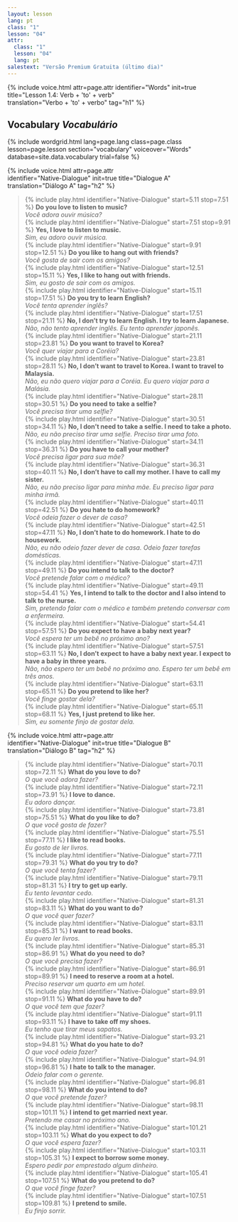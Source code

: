 ```yaml
---
layout: lesson
lang: pt
class: "1"
lesson: "04"
attr:
  class: "1"
  lesson: "04"
  lang: pt
salestext: "Versão Premium Gratuita (último dia)"
---
```


{%  include voice.html attr=page.attr
	identifier="Words"  init=true
	title="Lesson 1.4: Verb + 'to' + verb"        
	translation="Verbo + 'to' + verbo"
    tag="h1" %} 

## Vocabulary   *Vocabulário*

{% include wordgrid.html lang=page.lang
		class=page.class 
		lesson=page.lesson 
		section="vocabulary"
		voiceover="Words"
		database=site.data.vocabulary 
		trial=false %}

{%  include voice.html attr=page.attr  
	identifier="Native-Dialogue"  init=true
	title="Dialogue A"        
	translation="Diálogo A"
    tag="h2" %}

> {% include play.html identifier="Native-Dialogue" start=5.11 stop=7.51 %} **Do you love to listen to music?**   
> *Você adora ouvir música?*  
> {% include play.html identifier="Native-Dialogue" start=7.51 stop=9.91 %} **Yes, I love to listen to music.**    
> *Sim, eu adoro ouvir música.*  
> {% include play.html identifier="Native-Dialogue" start=9.91 stop=12.51 %} **Do you like to hang out with friends?**    
> *Você gosta de sair com os amigos?*    
> {% include play.html identifier="Native-Dialogue" start=12.51 stop=15.11 %} **Yes, I like to hang out with friends.**    
> *Sim, eu gosto de sair com os amigos.*   
> {% include play.html identifier="Native-Dialogue" start=15.11 stop=17.51 %} **Do you try to learn English?**   
> *Você tenta aprender inglês?*  
> {% include play.html identifier="Native-Dialogue" start=17.51 stop=21.11 %} **No, I don’t try to learn English. I try to learn Japanese.**    
> *Não, não tento aprender inglês. Eu tento aprender japonês.*   
> {% include play.html identifier="Native-Dialogue" start=21.11 stop=23.81 %} **Do you want to travel to Korea?**    
> *Você quer viajar para a Coréia?*  
> {% include play.html identifier="Native-Dialogue" start=23.81 stop=28.11 %} **No, I don’t want to travel to Korea. I want to travel to Malaysia.**    
> *Não, eu não quero viajar para a Coréia. Eu quero viajar para a Malásia.*     
> {% include play.html identifier="Native-Dialogue" start=28.11 stop=30.51 %} **Do you need to take a selfie?**     
> *Você precisa tirar uma selfie?*  
> {% include play.html identifier="Native-Dialogue" start=30.51 stop=34.11 %} **No, I don’t need to take a selfie. I need to take a photo.**    
> *Não, eu não preciso tirar uma selfie. Preciso tirar uma foto.*    
> {% include play.html identifier="Native-Dialogue" start=34.11 stop=36.31 %} **Do you have to call your mother?**   
> *Você precisa ligar para sua mãe?*  
> {% include play.html identifier="Native-Dialogue" start=36.31 stop=40.11 %} **No, I don’t have to call my mother. I have to call my sister.**    
> *Não, eu não preciso ligar para minha mãe. Eu preciso ligar para minha irmã.*    
> {% include play.html identifier="Native-Dialogue" start=40.11 stop=42.51 %} **Do you hate to do homework?**    
> *Você odeia fazer o dever de casa?*  
> {% include play.html identifier="Native-Dialogue" start=42.51 stop=47.11 %} **No, I don’t hate to do homework. I hate to do housework.**    
> *Não, eu não odeio fazer dever de casa. Odeio fazer tarefas domésticas.*    
> {% include play.html identifier="Native-Dialogue" start=47.11 stop=49.11 %} **Do you intend to talk to the doctor?**     
> *Você pretende falar com o médico?*  
> {% include play.html identifier="Native-Dialogue" start=49.11 stop=54.41 %} **Yes, I intend to talk to the doctor and I also intend to talk to the nurse.**    
> *Sim, pretendo falar com o médico e também pretendo conversar com a enfermeira.*     
> {% include play.html identifier="Native-Dialogue" start=54.41 stop=57.51 %} **Do you expect to have a baby next year?**    
> *Você espera ter um bebê no próximo ano?*  
> {% include play.html identifier="Native-Dialogue" start=57.51 stop=63.11 %} **No, I don’t expect to have a baby next year. I expect to have a baby in three years.**   
> *Não, não espero ter um bebê no próximo ano. Espero ter um bebê em três anos.*       
> {% include play.html identifier="Native-Dialogue" start=63.11 stop=65.11 %} **Do you pretend to like her?**    
> *Você finge gostar dela?*  
> {% include play.html identifier="Native-Dialogue" start=65.11 stop=68.11 %} **Yes, I just pretend to like her.**    
> *Sim, eu somente finjo de gostar dela.*  

{%  include voice.html attr=page.attr  
	identifier="Native-Dialogue"  init=true
	title="Dialogue B"        
	translation="Diálogo B"
    tag="h2" %}

> {% include play.html identifier="Native-Dialogue" start=70.11 stop=72.11 %} **What do you love to do?**    
> *O que você adora fazer?*        
> {% include play.html identifier="Native-Dialogue" start=72.11 stop=73.91 %} **I love to dance.**    
> *Eu adoro dançar.*        
> {% include play.html identifier="Native-Dialogue" start=73.81 stop=75.51 %} **What do you like to do?**   
> *O que você gosta de fazer?*     
> {% include play.html identifier="Native-Dialogue" start=75.51 stop=77.11 %} **I like to read books.**    
> *Eu gosto de ler livros.*    
> {% include play.html identifier="Native-Dialogue" start=77.11 stop=79.31 %} **What do you try to do?**     
> *O que você tenta fazer?*     
> {% include play.html identifier="Native-Dialogue" start=79.11 stop=81.31 %} **I try to get up early.**     
> *Eu tento levantar cedo.*     
> {% include play.html identifier="Native-Dialogue" start=81.31 stop=83.11 %} **What do you want to do?**     
> *O que você quer fazer?*     
> {% include play.html identifier="Native-Dialogue" start=83.11 stop=85.31 %} **I want to read books.**     
> *Eu quero ler livros.*     
> {% include play.html identifier="Native-Dialogue" start=85.31 stop=86.91 %} **What do you need to do?**     
> *O que você precisa fazer?*     
> {% include play.html identifier="Native-Dialogue" start=86.91 stop=89.91 %} **I need to reserve a room at a hotel.**     
> *Preciso reservar um quarto em um hotel.*   
> {% include play.html identifier="Native-Dialogue" start=89.91 stop=91.11 %} **What do you have to do?**     
> *O que você tem que fazer?*     
> {% include play.html identifier="Native-Dialogue" start=91.11 stop=93.11 %} **I have to take off my shoes.**     
> *Eu tenho que tirar meus sapatos.*     
> {% include play.html identifier="Native-Dialogue" start=93.21 stop=94.81 %} **What do you hate to do?**     
> *O que você odeia fazer?*     
> {% include play.html identifier="Native-Dialogue" start=94.91 stop=96.81 %} **I hate to talk to the manager.**     
> *Odeio falar com o gerente.*   
> {% include play.html identifier="Native-Dialogue" start=96.81 stop=98.11 %} **What do you intend to do?**     
> *O que você pretende fazer?*     
> {% include play.html identifier="Native-Dialogue" start=98.11 stop=101.11 %} **I intend to get married next year.**     
> *Pretendo me casar no próximo ano.*   
> {% include play.html identifier="Native-Dialogue" start=101.21 stop=103.11 %} **What do you expect to do?**     
> *O que você espera fazer?*     
> {% include play.html identifier="Native-Dialogue" start=103.11 stop=105.31 %} **I expect to borrow some money.**     
> *Espero pedir por emprestado algum dinheiro.*  
> {% include play.html identifier="Native-Dialogue" start=105.41 stop=107.51 %} **What do you pretend to do?**     
> *O que você finge fazer?*     
> {% include play.html identifier="Native-Dialogue" start=107.51 stop=109.81 %} **I pretend to smile.**     
> *Eu finjo sorrir.* 

 